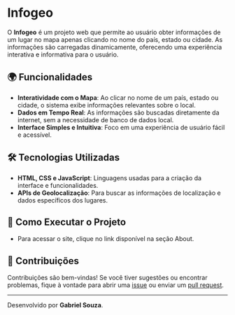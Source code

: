 # Infogeo

O **Infogeo** é um projeto web que permite ao usuário obter informações de um lugar no mapa apenas clicando no nome do país, estado ou cidade. As informações são carregadas dinamicamente, oferecendo uma experiência interativa e informativa para o usuário.

## 🌍 Funcionalidades

- **Interatividade com o Mapa**: Ao clicar no nome de um país, estado ou cidade, o sistema exibe informações relevantes sobre o local.
- **Dados em Tempo Real**: As informações são buscadas diretamente da internet, sem a necessidade de banco de dados local.
- **Interface Simples e Intuitiva**: Foco em uma experiência de usuário fácil e acessível.

## 🛠️ Tecnologias Utilizadas

- **HTML, CSS e JavaScript**: Linguagens usadas para a criação da interface e funcionalidades.
- **APIs de Geolocalização**: Para buscar as informações de localização e dados específicos dos lugares.
  
## 🚀 Como Executar o Projeto

- Para acessar o site, clique no link disponível na seção About.

## 🤝 Contribuições

Contribuições são bem-vindas! Se você tiver sugestões ou encontrar problemas, fique à vontade para abrir uma [issue](https://github.com/GbrlSozua/**infogeo**/issues) ou enviar um [pull request](https://github.com/GbrlSozua/www.infogeo.com/pulls).

---

Desenvolvido por **Gabriel Souza**.
